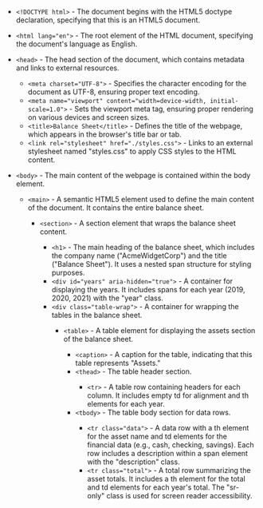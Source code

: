 <ul>
  <li><code>&lt;!DOCTYPE html&gt;</code> - The document begins with the HTML5 doctype declaration, specifying that this is an HTML5 document.</li>
</ul>
<ul>
  <li><code>&lt;html lang="en"&gt;</code> - The root element of the HTML document, specifying the document's language as English.</li>
</ul>
<ul>
  <li><code>&lt;head&gt;</code> - The head section of the document, which contains metadata and links to external resources.</li>
  <ul>
    <li><code>&lt;meta charset="UTF-8"&gt;</code> - Specifies the character encoding for the document as UTF-8, ensuring proper text encoding.</li>
    <li><code>&lt;meta name="viewport" content="width=device-width, initial-scale=1.0"&gt;</code> - Sets the viewport meta tag, ensuring proper rendering on various devices and screen sizes.</li>
    <li><code>&lt;title&gt;Balance Sheet&lt;/title&gt;</code> - Defines the title of the webpage, which appears in the browser's title bar or tab.</li>
    <li><code>&lt;link rel="stylesheet" href="./styles.css"&gt;</code> - Links to an external stylesheet named "styles.css" to apply CSS styles to the HTML content.</li>
  </ul>
</ul>
<ul>
  <li><code>&lt;body&gt;</code> - The main content of the webpage is contained within the body element.</li>
  <ul>
    <li><code>&lt;main&gt;</code> - A semantic HTML5 element used to define the main content of the document. It contains the entire balance sheet.</li>
    <ul>
      <li><code>&lt;section&gt;</code> - A section element that wraps the balance sheet content.</li>
      <ul>
        <li><code>&lt;h1&gt;</code> - The main heading of the balance sheet, which includes the company name ("AcmeWidgetCorp") and the title ("Balance Sheet"). It uses a nested span structure for styling purposes.</li>
        <li><code>&lt;div id="years" aria-hidden="true"&gt;</code> - A container for displaying the years. It includes spans for each year (2019, 2020, 2021) with the "year" class.</li>
        <li><code>&lt;div class="table-wrap"&gt;</code> - A container for wrapping the tables in the balance sheet.</li>
        <ul>
          <li><code>&lt;table&gt;</code> - A table element for displaying the assets section of the balance sheet.</li>
          <ul>
            <li><code>&lt;caption&gt;</code> - A caption for the table, indicating that this table represents "Assets."</li>
            <li><code>&lt;thead&gt;</code> - The table header section.</li>
            <ul>
              <li><code>&lt;tr&gt;</code> - A table row containing headers for each column. It includes empty td for alignment and th elements for each year.</li>
            </ul>
            <li><code>&lt;tbody&gt;</code> - The table body section for data rows.</li>
            <ul>
              <li><code>&lt;tr class="data"&gt;</code> - A data row with a th element for the asset name and td elements for the financial data (e.g., cash, checking, savings). Each row includes a description within a span element with the "description" class.</li>
              <li><code>&lt;tr class="total"&gt;</code> - A total row summarizing the asset totals. It includes a th element for the total and td elements for each year's total. The "sr-only" class is used for screen reader accessibility.</li>
            </ul>
          </ul>
        </ul>
      </ul>
    </ul>
  </ul>
</ul>

